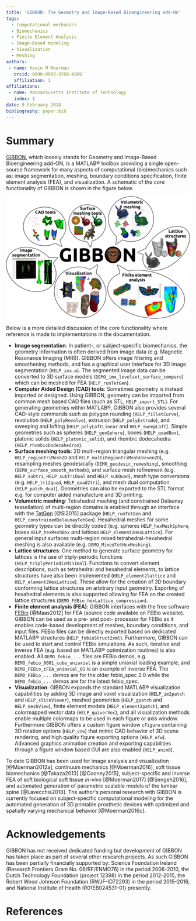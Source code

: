 ```yaml
---
title: 'GIBBON: The Geometry and Image-Based Bioengineering add-On'
tags:
  - Computational mechanics
  - Biomechanics
  - Finite Element Analysis
  - Image-Based modeling
  - Visualization
  - Meshing
authors:
 - name: Kevin M Moerman
   orcid: 0000-0003-3768-4269
   affiliation: 1
affiliations:
 - name: Massachusetts Institute of Technology
   index: 1
date: 9 February 2018
bibliography: paper.bib
---
```


# Summary
[GIBBON](https://www.gibboncode.org), which loosely stands for Geometry and Image-Based Bioengineering add-ON, is a MATLAB® toolbox providing a single open-source framework for many aspects of computational (bio)mechanics such as: image segmentation, meshing, boundary conditions specification, finite element analysis (FEA), and visualization. A schematic of the core functionality of GIBBON is shown in the figure below.

![A Graphical summary of the GIBBON toolbox](GIBBON_overview.png)

Below is a more detailed discussion of the core functionality where reference is made to implementations in the documentation.

* **Image segmentation**: In patient-, or subject-specific biomechanics, the geometry information is often derived from image data (e.g. Magnetic Resonance Imaging (MRI)). GIBBON offers image filtering and smoothening methods, and has a graphical user interface for 3D image segmentation (`HELP_imx.m`). The segmented image data can be converted to 3D surface models (`DEMO_imx_levelset_surface_compare`) which can be meshed for FEA (`HELP_runTetGen`).
* **Computer Aided Design (CAD) tools**: Sometimes geometry is instead imported or designed. Using GIBBON, geometry can be imported from common mesh based CAD files (such as STL, `HELP_import_STL`). For generating geometries within MATLAB®, GIBBON also provides several CAD-style commands such as polygon rounding (`HELP_filletCurve`), revolution (`HELP_polyRevolve`), extrusion (`HELP_polyExtrude`), and sweeping and lofting (`HELP_polyLoftLinear` and `HELP_sweepLoft`). Simple geometries such as spheres (`HELP_geoSphere`), boxes (`HELP_quadBox`), platonic solids (`HELP_platonic_solid`), and rhombic dodecahedra (`HELP_rhombicDodecahedron`).
* **Surface meshing tools**: 2D multi-region triangular meshing (e.g. `HELP_regionTriMesh2D` and `HELP_multiRegionTriMeshUneven2D`), resampling meshes geodesically (`DEMO_geodesic_remeshing`), smoothing (`DEMO_surface_smooth_methods`), and surface mesh refinement (e.g. `HELP_subtri`, `HELP_subTriDual` and `HELP_subQuad`), mesh type conversions (e.g. `HELP_tri2quad`, `HELP_quad2tri`), and mesh dual computation (`HELP_patch_dual`). Geometries can also be exported to the STL format e.g. for computer aided manufacture and 3D printing.
* **Volumetric meshing**: Tetrahedral meshing (and constrained Delaunay tessellation) of multi-region domains is enabled through an interface with the [TetGen](http://wias-berlin.de/software/tetgen/) [@Si2015] package (`HELP_runTetGen` and `HELP_constrainedDelaunayTetGen`). Hexahedral meshes for some geometry types can be directly coded (e.g. spheres `HELP_hexMeshSphere`, boxes `HELP_hexMeshBox` and lattices `HELP_element2HexLattice`). For general input surfaces multi-region mixed tetrahedral-hexahedral meshing is also available (e.g. `DEMO_MixedTetHexMeshing`).
* **Lattice structures**: One method to generate surface geometry for lattices is the use of triply-periodic functions (`HELP_triplyPeriodicMinimal`). Functions to convert element descriptions, such as tetrahedral and hexahedral elements, to lattice structures have also been implemented (`HELP_element2lattice` and `HELP_element2HexLattice`). These allow for the creation of 3D boundary conforming lattice structures on arbitrary input geometry. Exporting of hexahedral elements is also supported allowing for FEA on the created lattice structures (`DEMO_FEBio_hexLattice_compression`).
* **Finite element analysis (FEA)**: GIBBON interfaces with the free software [FEBio](http://febio.org/) [@Maas2012] for FEA (source code available on FEBio website). GIBBON can be used as a pre- and post- processor for FEBio as it enables code-based development of meshes, boundary conditions, and input files. FEBio files can be directly exported based on dedicated MATLAB® structures (`HELP_febioStruct2xml`). Furthermore, GIBBON can be used to start and control FEBio simulations. As such, iterative and inverse FEA (e.g. based on MATLAB® optimization routines) is also enabled. All `DEMO_febio_...` files are FEBio demos, e.g. `DEMO_febio_0001_cube_uniaxial` is a simple uniaxial loading example, and `DEMO_FEBio_iFEA_uniaxial_01` is an example of inverse FEA. The `DEMO_FEBio_...` demos are for the older febio_spec 2.0 while the `DEMO_febio_...` demos are for the latest febio_spec.
* **Visualization**: GIBBON expands the standard MATLAB® visualization capabilities by adding 3D image and voxel visualization (`HELP_im2patch` and `HELP_sliceViewer`), meshed geometries (`HELP_gpatch` and `HELP_meshView`), finite element models (`HELP_element2patch`), and colormapped vector data (`HELP_quiverVec`), and all visualization methods enable multiple colormaps to be used in each figure or axis window. Furthermore GIBBON offers a custom figure window `cFigure` containing 3D rotation options (`HELP_vcw`) that mimic CAD behavior of 3D scene rendering, and high quality figure exporting options (`HELP_efw`). Advanced graphics animation creation and exporting capabilities through a figure window based GUI are also enabled (`HELP_anim8`).

To date GIBBON has been used for image analysis and visualization [@Moerman2012a], continuum mechanics [@Moerman2016], soft tissue biomechanics [@Takaza2013] [@Cooney2015], subject-specific and inverse FEA of soft biological soft tissue _in-vivo_ [@Moerman2017] [@Sengeh2016], and automated generation of parametric scalable models of the lumbar spine [@Lavecchia2018]. The author's personal research with GIBBON is currently focused on subject-specific computational modeling for the automated generation of 3D printable prosthetic devices with optimized and spatially varying mechanical behavior [@Moerman2016c].

# Acknowledgements
GIBBON has not received dedicated funding but development of GIBBON has taken place as part of several other research projects. As such GIBBON has been partially financially supported by: Science Foundation Ireland (Research Frontiers Grant No. 06/RF/ENMO76) in the period 2006-2010, the Dutch Technology Foundation (project 12398) in the period 2012-2015, the Robert Wood Johnson Foundation (RWJF-ID72293) in the period 2015-2016, and National Institute of Health (R01EB024531-01) presently.

# References

